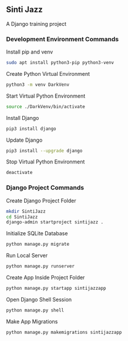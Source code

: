 ## Sinti Jazz

A Django training project

### Development Environment Commands

Install pip and venv
```bash
sudo apt install python3-pip python3-venv
```
Create Python Virtual Environment
```bash
python3 -m venv DarkVenv
```
Start Virtual Python Environment
```bash
source ./DarkVenv/bin/activate
```
Install Django 
```bash
pip3 install django
```
Update Django
```bash
pip3 install --upgrade django
```
Stop Virtual Python Environment
```bash
deactivate
```

### Django Project Commands

Create Django Project Folder
```bash
mkdir SintiJazz
cd SintiJazz
django-admin startproject sintijazz .
```
Initialize SQLite Database
```bash
python manage.py migrate
```
Run Local Server
```bash
python manage.py runserver
```
Create App Inside Project Folder
```bash
python manage.py startapp sintijazzapp 
```
Open Django Shell Session
```bash
python manage.py shell
```
Make App Migrations
```bash
python manage.py makemigrations sintijazzapp
```

